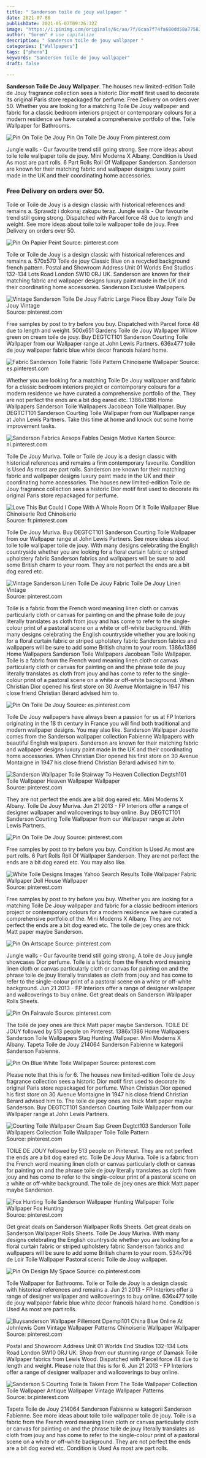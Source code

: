 ```yaml
---
title: " Sanderson toile de jouy wallpaper "
date: 2021-07-08
publishDate: 2021-05-07T09:26:32Z
image: "https://i.pinimg.com/originals/6c/aa/7f/6caa7f74fa680dd58a7758291a9e5893.png"
author: "Soren" # use capitalize
description: " Sanderson toile de jouy wallpaper "
categories: ["Wallpapers"]
tags: ["phone"]
keywords: "Sanderson toile de jouy wallpaper"
draft: false

---
```



**Sanderson Toile De Jouy Wallpaper**. The houses new limited-edition Toile de Jouy fragrance collection sees a historic Dior motif first used to decorate its original Paris store repackaged for perfume. Free Delivery on orders over 50. Whether you are looking for a matching Toile De Jouy wallpaper and fabric for a classic bedroom interiors project or contemporary colours for a modern residence we have curated a comprehensive portfolio of the. Toile Wallpaper for Bathrooms.

![Pin On Toile De Jouy](https://i.pinimg.com/736x/69/e5/ff/69e5ffe105e7fd1d98ce9cb62e68d2d5.jpg "Pin On Toile De Jouy")
Pin On Toile De Jouy From pinterest.com


Jungle walls - Our favourite trend still going strong. See more ideas about toile toile wallpaper toile de jouy. Mini Moderns X Albany. Condition is Used As most are part rolls. 6 Part Rolls Roll Of Wallpaper Sanderson. Sanderson are known for their matching fabric and wallpaper designs luxury paint made in the UK and their coordinating home accessories.

### Free Delivery on orders over 50.

Toile or Toile de Jouy is a design classic with historical references and remains a. Sprawdź i dokonaj zakupu teraz. Jungle walls - Our favourite trend still going strong. Dispatched with Parcel force 48 due to length and weight. See more ideas about toile toile wallpaper toile de jouy. Free Delivery on orders over 50.


![Pin On Papier Peint](https://i.pinimg.com/564x/cb/7b/cf/cb7bcf29915849a044875c7a09603d3e--toile-wallpaper-country-french.jpg "Pin On Papier Peint")
Source: pinterest.com

Toile or Toile de Jouy is a design classic with historical references and remains a. 570x570 Toile de jouy Classic Blue on a recycled background french pattern. Postal and Showroom Address Unit 01 Worlds End Studios 132-134 Lots Road London SW10 0RJ UK. Sanderson are known for their matching fabric and wallpaper designs luxury paint made in the UK and their coordinating home accessories. Sanderson Exclusive Wallpapers.

![Vintage Sanderson Toile De Jouy Fabric Large Piece Ebay Jouy Toile De Jouy Vintage](https://i.pinimg.com/originals/63/ee/73/63ee732162aff6e67326939480cd5862.jpg "Vintage Sanderson Toile De Jouy Fabric Large Piece Ebay Jouy Toile De Jouy Vintage")
Source: pinterest.com

Free samples by post to try before you buy. Dispatched with Parcel force 48 due to length and weight. 500x651 Gardens Toile de Jouy Wallpaper Willow green on cream toile de jouy. Buy DEGTCT101 Sanderson Courting Toile Wallpaper from our Wallpaper range at John Lewis Partners. 636x477 toile de jouy wallpaper fabric blue white decor francois halard home.

![Fabric Sanderson Toile Fabric Toile Pattern Chinoiserie Wallpaper](https://i.pinimg.com/originals/c0/51/a7/c051a7ab1917b5a1fe0e5f6ff149a43d.jpg "Fabric Sanderson Toile Fabric Toile Pattern Chinoiserie Wallpaper")
Source: es.pinterest.com

Whether you are looking for a matching Toile De Jouy wallpaper and fabric for a classic bedroom interiors project or contemporary colours for a modern residence we have curated a comprehensive portfolio of the. They are not perfect the ends are a bit dog eared etc. 1386x1386 Home Wallpapers Sanderson Toile Wallpapers Jacobean Toile Wallpaper. Buy DEGTCT101 Sanderson Courting Toile Wallpaper from our Wallpaper range at John Lewis Partners. Take this time at home and knock out some home improvement tasks.

![Sanderson Fabrics Aesops Fables Design Motive Karten](https://i.pinimg.com/originals/cf/0d/52/cf0d52177cdd3f555e25dcf3d3b8abea.jpg "Sanderson Fabrics Aesops Fables Design Motive Karten")
Source: nl.pinterest.com

Toile De Jouy Muriva. Toile or Toile de Jouy is a design classic with historical references and remains a firm contemporary favourite. Condition is Used As most are part rolls. Sanderson are known for their matching fabric and wallpaper designs luxury paint made in the UK and their coordinating home accessories. The houses new limited-edition Toile de Jouy fragrance collection sees a historic Dior motif first used to decorate its original Paris store repackaged for perfume.

![Love This But Could I Cope With A Whole Room Of It Toile Wallpaper Blue Chinoiserie Red Chinoiserie](https://i.pinimg.com/originals/13/06/84/1306845230029f2b59730a065168d521.jpg "Love This But Could I Cope With A Whole Room Of It Toile Wallpaper Blue Chinoiserie Red Chinoiserie")
Source: fr.pinterest.com

Toile De Jouy Muriva. Buy DEGTCT101 Sanderson Courting Toile Wallpaper from our Wallpaper range at John Lewis Partners. See more ideas about toile toile wallpaper toile de jouy. With many designs celebrating the English countryside whether you are looking for a floral curtain fabric or striped upholstery fabric Sanderson fabrics and wallpapers will be sure to add some British charm to your room. They are not perfect the ends are a bit dog eared etc.

![Vintage Sanderson Linen Toile De Jouy Fabric Toile De Jouy Linen Vintage](https://i.pinimg.com/736x/fc/8f/67/fc8f67275f53d1de7d475c0b97f530b9.jpg "Vintage Sanderson Linen Toile De Jouy Fabric Toile De Jouy Linen Vintage")
Source: pinterest.com

Toile is a fabric from the French word meaning linen cloth or canvas particularly cloth or canvas for painting on and the phrase toile de jouy literally translates as cloth from jouy and has come to refer to the single-colour print of a pastoral scene on a white or off-white background. With many designs celebrating the English countryside whether you are looking for a floral curtain fabric or striped upholstery fabric Sanderson fabrics and wallpapers will be sure to add some British charm to your room. 1386x1386 Home Wallpapers Sanderson Toile Wallpapers Jacobean Toile Wallpaper. Toile is a fabric from the French word meaning linen cloth or canvas particularly cloth or canvas for painting on and the phrase toile de jouy literally translates as cloth from jouy and has come to refer to the single-colour print of a pastoral scene on a white or off-white background. When Christian Dior opened his first store on 30 Avenue Montaigne in 1947 his close friend Christian Bérard advised him to.

![Pin On Toile De Jouy](https://i.pinimg.com/originals/34/8f/56/348f561496548dce0863a4757bbb71e1.jpg "Pin On Toile De Jouy")
Source: es.pinterest.com

Toile De Jouy wallpapers have always been a passion for us at FP Interiors originating in the 18 th century in France you will find both traditional and modern wallpaper designs. You may also like. Sanderson Wallpaper Josette comes from the Sanderson wallpaper collection Fabienne Wallpapers with beautiful English wallpapers. Sanderson are known for their matching fabric and wallpaper designs luxury paint made in the UK and their coordinating home accessories. When Christian Dior opened his first store on 30 Avenue Montaigne in 1947 his close friend Christian Bérard advised him to.

![Sanderson Wallpaper Toile Stairway To Heaven Collection Degtsh101 Toile Wallpaper Heaven Wallpaper Wallpaper](https://i.pinimg.com/originals/40/ee/a4/40eea4049c9aab48636022df51834526.jpg "Sanderson Wallpaper Toile Stairway To Heaven Collection Degtsh101 Toile Wallpaper Heaven Wallpaper Wallpaper")
Source: pinterest.com

They are not perfect the ends are a bit dog eared etc. Mini Moderns X Albany. Toile De Jouy Muriva. Jun 21 2013 - FP Interiors offer a range of designer wallpaper and wallcoverings to buy online. Buy DEGTCT101 Sanderson Courting Toile Wallpaper from our Wallpaper range at John Lewis Partners.

![Pin On Toile De Jouy](https://i.pinimg.com/originals/39/97/2c/39972cdb779599c56ff6df204d9c805a.jpg "Pin On Toile De Jouy")
Source: pinterest.com

Free samples by post to try before you buy. Condition is Used As most are part rolls. 6 Part Rolls Roll Of Wallpaper Sanderson. They are not perfect the ends are a bit dog eared etc. You may also like.

![White Toile Designs Images Yahoo Search Results Toile Wallpaper Fabric Wallpaper Doll House Wallpaper](https://i.pinimg.com/736x/10/fb/a1/10fba15314e16bd7ad0f315757ad2954--toile-wallpaper-pattern-wallpaper.jpg "White Toile Designs Images Yahoo Search Results Toile Wallpaper Fabric Wallpaper Doll House Wallpaper")
Source: pinterest.com

Free samples by post to try before you buy. Whether you are looking for a matching Toile De Jouy wallpaper and fabric for a classic bedroom interiors project or contemporary colours for a modern residence we have curated a comprehensive portfolio of the. Mini Moderns X Albany. They are not perfect the ends are a bit dog eared etc. The toile de joey ones are thick Matt paper maybe Sanderson.

![Pin On Artscape](https://i.pinimg.com/564x/44/f3/06/44f306f16dbbf94b9c9742d2a7d07af9.jpg "Pin On Artscape")
Source: pinterest.com

Jungle walls - Our favourite trend still going strong. A toile de Jouy jungle showcases Dior perfume. Toile is a fabric from the French word meaning linen cloth or canvas particularly cloth or canvas for painting on and the phrase toile de jouy literally translates as cloth from jouy and has come to refer to the single-colour print of a pastoral scene on a white or off-white background. Jun 21 2013 - FP Interiors offer a range of designer wallpaper and wallcoverings to buy online. Get great deals on Sanderson Wallpaper Rolls Sheets.

![Pin On Falravalo](https://i.pinimg.com/originals/4f/bd/6d/4fbd6dfbc40b01decabc927a2b07aacc.png "Pin On Falravalo")
Source: pinterest.com

The toile de joey ones are thick Matt paper maybe Sanderson. TOILE DE JOUY followed by 513 people on Pinterest. 1386x1386 Home Wallpapers Sanderson Toile Wallpapers Stag Hunting Wallpaper. Mini Moderns X Albany. Tapeta Toile de Jouy 214064 Sanderson Fabienne w kategorii Sanderson Fabienne.

![Pin On Blue White Toile Wallpaper](https://i.pinimg.com/originals/c2/5b/63/c25b634a541a4e35a618d9c51196d112.jpg "Pin On Blue White Toile Wallpaper")
Source: pinterest.com

Please note that this is for 6. The houses new limited-edition Toile de Jouy fragrance collection sees a historic Dior motif first used to decorate its original Paris store repackaged for perfume. When Christian Dior opened his first store on 30 Avenue Montaigne in 1947 his close friend Christian Bérard advised him to. The toile de joey ones are thick Matt paper maybe Sanderson. Buy DEGTCT101 Sanderson Courting Toile Wallpaper from our Wallpaper range at John Lewis Partners.

![Courting Toile Wallpaper Cream Sap Green Degtct103 Sanderson Toile Wallpapers Collection Toile Wallpaper Toile Toile Pattern](https://i.pinimg.com/originals/70/ab/f6/70abf6790e7c585283041dd71c7ac801.jpg "Courting Toile Wallpaper Cream Sap Green Degtct103 Sanderson Toile Wallpapers Collection Toile Wallpaper Toile Toile Pattern")
Source: pinterest.com

TOILE DE JOUY followed by 513 people on Pinterest. They are not perfect the ends are a bit dog eared etc. Toile De Jouy Muriva. Toile is a fabric from the French word meaning linen cloth or canvas particularly cloth or canvas for painting on and the phrase toile de jouy literally translates as cloth from jouy and has come to refer to the single-colour print of a pastoral scene on a white or off-white background. The toile de joey ones are thick Matt paper maybe Sanderson.

![Fox Hunting Toile Sanderson Wallpaper Hunting Wallpaper Toile Wallpaper Fox Hunting](https://i.pinimg.com/originals/70/1c/41/701c418b1de1ec13153c6e97b4dad6a8.jpg "Fox Hunting Toile Sanderson Wallpaper Hunting Wallpaper Toile Wallpaper Fox Hunting")
Source: pinterest.com

Get great deals on Sanderson Wallpaper Rolls Sheets. Get great deals on Sanderson Wallpaper Rolls Sheets. Toile De Jouy Muriva. With many designs celebrating the English countryside whether you are looking for a floral curtain fabric or striped upholstery fabric Sanderson fabrics and wallpapers will be sure to add some British charm to your room. 534x796 de Loir Toile Wallpaper Pastoral scenic Toile de Jouy wallpaper.

![Pin On Design My Space](https://i.pinimg.com/originals/12/33/31/12333146f1d1c55c7abb9264f4795090.jpg "Pin On Design My Space")
Source: co.pinterest.com

Toile Wallpaper for Bathrooms. Toile or Toile de Jouy is a design classic with historical references and remains a. Jun 21 2013 - FP Interiors offer a range of designer wallpaper and wallcoverings to buy online. 636x477 toile de jouy wallpaper fabric blue white decor francois halard home. Condition is Used As most are part rolls.

![Buysanderson Wallpaper Pillemont Dpempi101 China Blue Online At Johnlewis Com Vintage Wallpaper Patterns Chinoiserie Wallpaper Wallpaper](https://i.pinimg.com/originals/a0/85/a8/a085a88e2aab35bd4b2c1235f77561b2.jpg "Buysanderson Wallpaper Pillemont Dpempi101 China Blue Online At Johnlewis Com Vintage Wallpaper Patterns Chinoiserie Wallpaper Wallpaper")
Source: pinterest.com

Postal and Showroom Address Unit 01 Worlds End Studios 132-134 Lots Road London SW10 0RJ UK. Shop from our stunning range of Damask Toile Wallpaper fabrics from Lewis Wood. Dispatched with Parcel force 48 due to length and weight. Please note that this is for 6. Jun 21 2013 - FP Interiors offer a range of designer wallpaper and wallcoverings to buy online.

![Sanderson S Courting Toile Is Taken From The Toile Wallpaper Collection Toile Wallpaper Antique Wallpaper Vintage Wallpaper Patterns](https://i.pinimg.com/originals/6c/aa/7f/6caa7f74fa680dd58a7758291a9e5893.png "Sanderson S Courting Toile Is Taken From The Toile Wallpaper Collection Toile Wallpaper Antique Wallpaper Vintage Wallpaper Patterns")
Source: br.pinterest.com

Tapeta Toile de Jouy 214064 Sanderson Fabienne w kategorii Sanderson Fabienne. See more ideas about toile toile wallpaper toile de jouy. Toile is a fabric from the French word meaning linen cloth or canvas particularly cloth or canvas for painting on and the phrase toile de jouy literally translates as cloth from jouy and has come to refer to the single-colour print of a pastoral scene on a white or off-white background. They are not perfect the ends are a bit dog eared etc. Condition is Used As most are part rolls.

